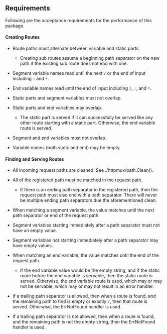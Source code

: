 ## Requirements

Following are the acceptance requirements for the performance of this package.

#### Creating Routes
- Route paths must alternate between variable and static parts.
    - Creating sub routes assume a beginning path separator on the new path if
    the existing sub route does not end with one.

- Segment variable names read until the next `/` or the end of input including
`:` and `*`.
- End variable names read until the end of input including `/`, `:`, and `*`.

- Static parts and segment variables must not overlap.
- Static parts and end variables may overlap.
    - The static part is served if it can successfully be served like any other
    route starting with a static part. Otherwise, the end variable route is served.
- Segment and end variables must not overlap.
- Variable names (both static and end) may be empty.

#### Finding and Serving Routes
- All incoming request paths are cleaned. See ./httpmux/path.Clean().
- All of the registered path must be matched in the request path.
    - If there is an ending path separator in the registered path, then the request
    path must also end with a path separator. There will never be multiple ending
    path separators due the aforementioned clean.

- When matching a segment variable, the value matches until the next path separator
or end of the request path.
- Segment variables starting immediately after a path separator must not have
an empty value.
- Segment variables not starting immediately after a path separator may have
empty values.

- When matching an end variable, the value matches until the end of the request
path.
    - If the end variable value would be the empty string, and if the static route
    before the end variable is servable, then the static route is served. Otherwise,
    the end variable route is used, which may or may not be servable,
    which may or may not result in an error handler.

- If a trailing path separator is allowed, then when a route is found,
and the remaining path to find is empty or exactly `/`, then that route is served. Otherwise,
the ErrNotFound handler is used.
- If a trailing path separator is not allowed, then when a route is found, and
the remaining path is not the empty string, then the ErrNotFound handler is used.
